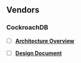 

## Vendors

### CockroachDB

- [ ] [**Architecture Overview**](https://www.cockroachlabs.com/docs/stable/architecture/overview.html)
- [ ] [**Design Document**](https://github.com/cockroachdb/cockroach/blob/master/docs/design.md)

